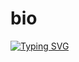 # bio
[![Typing SVG](https://readme-typing-svg.herokuapp.com?font=Fira+Code&duration=2000&pause=2000&color=E40000&width=435&lines=D+R+A+C+U+L+E+)](https://git.io/typing-svg)
